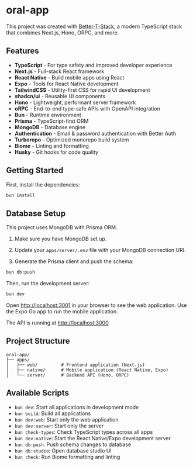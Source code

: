 # oral-app

This project was created with [Better-T-Stack](https://github.com/AmanVarshney01/create-better-t-stack), a modern TypeScript stack that combines Next.js, Hono, ORPC, and more.

## Features

- **TypeScript** - For type safety and improved developer experience
- **Next.js** - Full-stack React framework
- **React Native** - Build mobile apps using React
- **Expo** - Tools for React Native development
- **TailwindCSS** - Utility-first CSS for rapid UI development
- **shadcn/ui** - Reusable UI components
- **Hono** - Lightweight, performant server framework
- **oRPC** - End-to-end type-safe APIs with OpenAPI integration
- **Bun** - Runtime environment
- **Prisma** - TypeScript-first ORM
- **MongoDB** - Database engine
- **Authentication** - Email & password authentication with Better Auth
- **Turborepo** - Optimized monorepo build system
- **Biome** - Linting and formatting
- **Husky** - Git hooks for code quality

## Getting Started

First, install the dependencies:

```bash
bun install
```
## Database Setup

This project uses MongoDB with Prisma ORM.

1. Make sure you have MongoDB set up.
2. Update your `apps/server/.env` file with your MongoDB connection URI.

3. Generate the Prisma client and push the schema:
```bash
bun db:push
```


Then, run the development server:

```bash
bun dev
```

Open [http://localhost:3001](http://localhost:3001) in your browser to see the web application.
Use the Expo Go app to run the mobile application.

The API is running at [http://localhost:3000](http://localhost:3000).



## Project Structure

```
oral-app/
├── apps/
│   ├── web/         # Frontend application (Next.js)
│   ├── native/      # Mobile application (React Native, Expo)
│   └── server/      # Backend API (Hono, ORPC)
```

## Available Scripts

- `bun dev`: Start all applications in development mode
- `bun build`: Build all applications
- `bun dev:web`: Start only the web application
- `bun dev:server`: Start only the server
- `bun check-types`: Check TypeScript types across all apps
- `bun dev:native`: Start the React Native/Expo development server
- `bun db:push`: Push schema changes to database
- `bun db:studio`: Open database studio UI
- `bun check`: Run Biome formatting and linting
